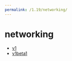 ```yaml
---
permalink: /1.19/networking/
---
```


# networking



* [v1](v1/index.md)
* [v1beta1](v1beta1/index.md)
